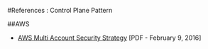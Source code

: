 #References : Control Plane Pattern

##AWS
* [AWS Multi Account Security Strategy](https://d0.awsstatic.com/aws-answers/AWS_Multi_Account_Security_Strategy.pdf) [PDF - February 9, 2016]
